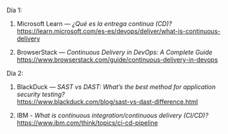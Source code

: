 Día 1:
1. Microsoft Learn — *¿Qué es la entrega continua (CD)?*  
   https://learn.microsoft.com/es-es/devops/deliver/what-is-continuous-delivery  

2. BrowserStack — *Continuous Delivery in DevOps: A Complete Guide*  
   https://www.browserstack.com/guide/continuous-delivery-in-devops 

Día 2:

1. BlackDuck — *SAST vs DAST: What’s the best method for application security testing?*  
https://www.blackduck.com/blog/sast-vs-dast-difference.html

2.  IBM - *What is continuous integration/continuous delivery (CI/CD)?* 
https://www.ibm.com/think/topics/ci-cd-pipeline
